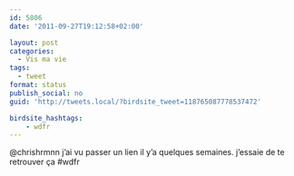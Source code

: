 ```yaml
---
id: 5806
date: '2011-09-27T19:12:58+02:00'

layout: post
categories:
  - Vis ma vie
tags:
  - tweet
format: status
publish_social: no
guid: 'http://tweets.local/?birdsite_tweet=118765087778537472'

birdsite_hashtags:
    - wdfr
---
```


@chrishrmnn j’ai vu passer un lien il y’a quelques semaines. j’essaie de te retrouver ça #wdfr